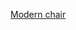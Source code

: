 [Modern chair](https://github.com/PrathamBansal05/Modern-chair/assets/128835735/fc161221-bec9-49a2-872b-f56d054a46cd)
